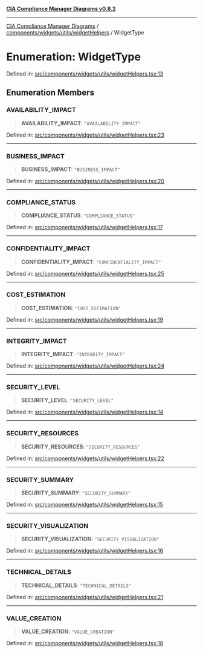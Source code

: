 [**CIA Compliance Manager Diagrams v0.8.2**](../../../../../README.md)

***

[CIA Compliance Manager Diagrams](../../../../../modules.md) / [components/widgets/utils/widgetHelpers](../README.md) / WidgetType

# Enumeration: WidgetType

Defined in: [src/components/widgets/utils/widgetHelpers.tsx:13](https://github.com/Hack23/cia-compliance-manager/blob/423c5d261c747ade8ca2550e176aa05168b5a31e/src/components/widgets/utils/widgetHelpers.tsx#L13)

## Enumeration Members

### AVAILABILITY\_IMPACT

> **AVAILABILITY\_IMPACT**: `"AVAILABILITY_IMPACT"`

Defined in: [src/components/widgets/utils/widgetHelpers.tsx:23](https://github.com/Hack23/cia-compliance-manager/blob/423c5d261c747ade8ca2550e176aa05168b5a31e/src/components/widgets/utils/widgetHelpers.tsx#L23)

***

### BUSINESS\_IMPACT

> **BUSINESS\_IMPACT**: `"BUSINESS_IMPACT"`

Defined in: [src/components/widgets/utils/widgetHelpers.tsx:20](https://github.com/Hack23/cia-compliance-manager/blob/423c5d261c747ade8ca2550e176aa05168b5a31e/src/components/widgets/utils/widgetHelpers.tsx#L20)

***

### COMPLIANCE\_STATUS

> **COMPLIANCE\_STATUS**: `"COMPLIANCE_STATUS"`

Defined in: [src/components/widgets/utils/widgetHelpers.tsx:17](https://github.com/Hack23/cia-compliance-manager/blob/423c5d261c747ade8ca2550e176aa05168b5a31e/src/components/widgets/utils/widgetHelpers.tsx#L17)

***

### CONFIDENTIALITY\_IMPACT

> **CONFIDENTIALITY\_IMPACT**: `"CONFIDENTIALITY_IMPACT"`

Defined in: [src/components/widgets/utils/widgetHelpers.tsx:25](https://github.com/Hack23/cia-compliance-manager/blob/423c5d261c747ade8ca2550e176aa05168b5a31e/src/components/widgets/utils/widgetHelpers.tsx#L25)

***

### COST\_ESTIMATION

> **COST\_ESTIMATION**: `"COST_ESTIMATION"`

Defined in: [src/components/widgets/utils/widgetHelpers.tsx:19](https://github.com/Hack23/cia-compliance-manager/blob/423c5d261c747ade8ca2550e176aa05168b5a31e/src/components/widgets/utils/widgetHelpers.tsx#L19)

***

### INTEGRITY\_IMPACT

> **INTEGRITY\_IMPACT**: `"INTEGRITY_IMPACT"`

Defined in: [src/components/widgets/utils/widgetHelpers.tsx:24](https://github.com/Hack23/cia-compliance-manager/blob/423c5d261c747ade8ca2550e176aa05168b5a31e/src/components/widgets/utils/widgetHelpers.tsx#L24)

***

### SECURITY\_LEVEL

> **SECURITY\_LEVEL**: `"SECURITY_LEVEL"`

Defined in: [src/components/widgets/utils/widgetHelpers.tsx:14](https://github.com/Hack23/cia-compliance-manager/blob/423c5d261c747ade8ca2550e176aa05168b5a31e/src/components/widgets/utils/widgetHelpers.tsx#L14)

***

### SECURITY\_RESOURCES

> **SECURITY\_RESOURCES**: `"SECURITY_RESOURCES"`

Defined in: [src/components/widgets/utils/widgetHelpers.tsx:22](https://github.com/Hack23/cia-compliance-manager/blob/423c5d261c747ade8ca2550e176aa05168b5a31e/src/components/widgets/utils/widgetHelpers.tsx#L22)

***

### SECURITY\_SUMMARY

> **SECURITY\_SUMMARY**: `"SECURITY_SUMMARY"`

Defined in: [src/components/widgets/utils/widgetHelpers.tsx:15](https://github.com/Hack23/cia-compliance-manager/blob/423c5d261c747ade8ca2550e176aa05168b5a31e/src/components/widgets/utils/widgetHelpers.tsx#L15)

***

### SECURITY\_VISUALIZATION

> **SECURITY\_VISUALIZATION**: `"SECURITY_VISUALIZATION"`

Defined in: [src/components/widgets/utils/widgetHelpers.tsx:16](https://github.com/Hack23/cia-compliance-manager/blob/423c5d261c747ade8ca2550e176aa05168b5a31e/src/components/widgets/utils/widgetHelpers.tsx#L16)

***

### TECHNICAL\_DETAILS

> **TECHNICAL\_DETAILS**: `"TECHNICAL_DETAILS"`

Defined in: [src/components/widgets/utils/widgetHelpers.tsx:21](https://github.com/Hack23/cia-compliance-manager/blob/423c5d261c747ade8ca2550e176aa05168b5a31e/src/components/widgets/utils/widgetHelpers.tsx#L21)

***

### VALUE\_CREATION

> **VALUE\_CREATION**: `"VALUE_CREATION"`

Defined in: [src/components/widgets/utils/widgetHelpers.tsx:18](https://github.com/Hack23/cia-compliance-manager/blob/423c5d261c747ade8ca2550e176aa05168b5a31e/src/components/widgets/utils/widgetHelpers.tsx#L18)
